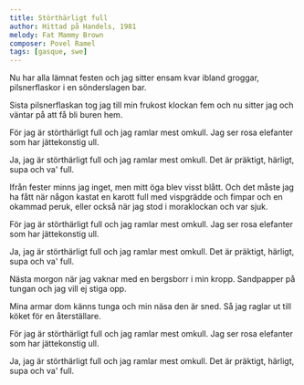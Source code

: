 ```yaml
---
title: Störthärligt full
author: Hittad på Handels, 1981
melody: Fat Mammy Brown
composer: Povel Ramel
tags: [gasque, swe]
---
```


Nu har alla lämnat festen
och jag sitter ensam kvar
ibland groggar, pilsnerflaskor
i en sönderslagen bar.

Sista pilsnerflaskan tog jag
till min frukost klockan fem
och nu sitter jag och väntar
på att få bli buren hem.

För jag är störthärligt full
och jag ramlar mest omkull.
Jag ser rosa elefanter
som har jättekonstig ull.

Ja, jag är störthärligt full
och jag ramlar mest omkull.
Det är präktigt, härligt,
supa och va' full.

Ifrån fester minns jag inget,
men mitt öga blev visst blått.
Och det måste jag ha fått
när någon kastat en karott
full med vispgrädde och fimpar
och en okammad peruk,
eller också när jag stod
i moraklockan och var sjuk.

För jag är störthärligt full
och jag ramlar mest omkull.
Jag ser rosa elefanter
som har jättekonstig ull.

Ja, jag är störthärligt full
och jag ramlar mest omkull.
Det är präktigt, härligt,
supa och va' full.

Nästa morgon när jag vaknar
med en bergsborr i min kropp.
Sandpapper på tungan
och jag vill ej stiga opp.

Mina armar dom känns tunga
och min näsa den är sned.
Så jag raglar ut till köket
för en återställare.

För jag är störthärligt full
och jag ramlar mest omkull.
Jag ser rosa elefanter
som har jättekonstig ull.

Ja, jag är störthärligt full
och jag ramlar mest omkull.
Det är präktigt, härligt,
supa och va' full.
